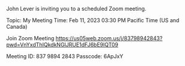 John Lever is inviting you to a scheduled Zoom meeting.

Topic: My Meeting
Time: Feb 11, 2023 03:30 PM Pacific Time (US and Canada)

Join Zoom Meeting
https://us05web.zoom.us/j/83798942843?pwd=VnYxdThIQkdkNGlJRUE1dFJ6bE9lQT09

Meeting ID: 837 9894 2843
Passcode: 6ApJxY
